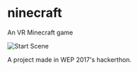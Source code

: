 # ninecraft
An VR Minecraft game

![Start Scene](https://scontent-amt2-1.xx.fbcdn.net/v/t31.0-8/17917456_1391185210943066_1553989614021468206_o.jpg?oh=a748f85bada0aae84a4d0a9f7b9dcacb&oe=59897112)  


A project made in WEP 2017's hackerthon. 
